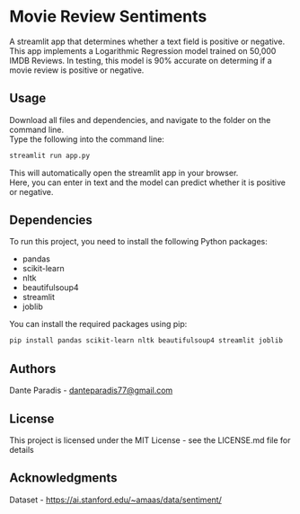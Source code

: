 # Movie Review Sentiments
A streamlit app that determines whether a text field is positive or negative. This app implements a Logarithmic Regression model trained on 50,000 IMDB Reviews. In testing, this model is 90% accurate on determing if a movie review is positive or negative.
## Usage
Download all files and dependencies, and navigate to the folder on the command line.  
Type the following into the command line:
```bash
streamlit run app.py
```
This will automatically open the streamlit app in your browser.  
Here, you can enter in text and the model can predict whether it is positive or negative.  
## Dependencies
To run this project, you need to install the following Python packages:

- pandas
- scikit-learn
- nltk
- beautifulsoup4
- streamlit
- joblib

You can install the required packages using pip:
```bash
pip install pandas scikit-learn nltk beautifulsoup4 streamlit joblib
```
## Authors
Dante Paradis - danteparadis77@gmail.com
## License
This project is licensed under the MIT License - see the LICENSE.md file for details
## Acknowledgments
Dataset - https://ai.stanford.edu/~amaas/data/sentiment/
